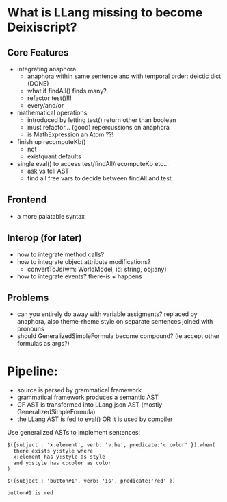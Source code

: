 # What is LLang missing to become Deixiscript?

## Core Features

- integrating anaphora
  - anaphora within same sentence and with temporal order: deictic dict (DONE)
  - what if findAll() finds many?
  - refactor test()!!!
  - every/and/or
- mathematical operations
  - introduced by letting test() return other than boolean
  - must refactor... (good) repercussions on anaphora
  - is MathExpression an Atom ??!
- finish up recomputeKb()
  - not
  - existquant defaults
- single eval() to access test/findAll/recomputeKb etc...
  - ask vs tell AST
  - find all free vars to decide between findAll and test

## Frontend

- a more palatable syntax

## Interop (for later)

- how to integrate method calls?
- how to integrate object attribute modifications?
  - convertToJs(wm: WorldModel, id: string, obj:any)
- how to integrate events? there-is + happens

## Problems

- can you entirely do away with variable assigments? replaced by anaphora, also
  theme-rheme style on separate sentences joined with pronouns
- should GeneralizedSimpleFormula become compound? (ie:accept other formulas as
  args?)

# Pipeline:

- source is parsed by grammatical framework
- grammatical framework produces a semantic AST
- GF AST is transformed into LLang json AST (mostly GeneralizedSimpleFormula)
- the LLang AST is fed to eval() OR it is used by compiler

Use generalized ASTs to implement sentences:

```
$({subject : 'x:element', verb: 'v:be', predicate:'c:color' }).when(
  there exists y:style where
  x:element has y:style as style
  and y:style has c:color as color
)

$({subject : 'button#1', verb: 'is', predicate:'red' })

button#1 is red
```
